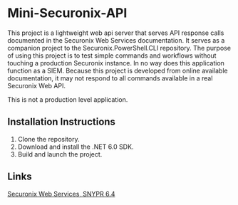 # Mini-Securonix-API
This project is a lightweight web api server that serves API response calls documented in the Securonix Web Services documentation. It serves as a companion project to the Securonix.PowerShell.CLI repository. The purpose of using this project is to test simple commands and workflows without touching a production Securonix instance. In no way does this application function as a SIEM. Because this project is developed from online available documentation, it may not respond to all commands available in a real Securonix Web API.

This is not a production level application.

## Installation Instructions
1. Clone the repository.
2. Download and install the .NET 6.0 SDK.
2. Build and launch the project.

## Links
[Securonix Web Services, SNYPR 6.4](https://documentation.securonix.com/onlinedoc/Content/6.4%20Cloud/Content/SNYPR%206.4/6.4%20Guides/Web%20Services/_6.4%20Web%20Services_Intro.htm)
